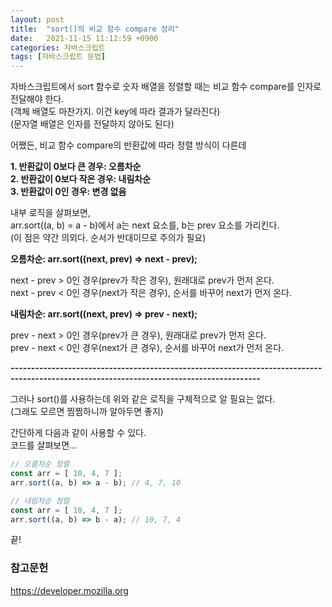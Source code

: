 ```yaml
---
layout: post
title:  "sort()의 비교 함수 compare 정리"
date:   2021-11-15 11:12:59 +0900
categories: 자바스크립트
tags: [자바스크립트 문법]
---
```

자바스크립트에서 sort 함수로 숫자 배열을 정렬할 때는 비교 함수 compare를 인자로 전달해야 한다.  
(객체 배열도 마찬가지. 이건 key에 따라 결과가 달라진다)  
(문자열 배열은 인자를 전달하지 않아도 된다)  

어쨌든, 비교 함수 compare의 반환값에 따라 정렬 방식이 다른데  
  
**1. 반환값이 0보다 큰 경우: 오름차순**  
**2. 반환값이 0보다 작은 경우: 내림차순**  
**3. 반환값이 0인 경우: 변경 없음**  


내부 로직을 살펴보면,  
arr.sort((a, b) = a - b)에서 a는 next 요소를, b는 prev 요소를 가리킨다.  
(이 점은 약간 의외다. 순서가 반대이므로 주의가 필요)

**오름차순: arr.sort((next, prev) => next - prev);**

next - prev > 0인 경우(prev가 작은 경우), 원래대로 prev가 먼저 온다.  
next - prev < 0인 경우(next가 작은 경우), 순서를 바꾸어 next가 먼저 온다.

**내림차순: arr.sort((next, prev) => prev - next);**

prev - next > 0인 경우(prev가 큰 경우), 원래대로 prev가 먼저 온다.  
prev - next < 0인 경우(next가 큰 경우), 순서를 바꾸어 next가 먼저 온다.  

***-----------------------------------------------------------------------------------------------------------------------------------------***

그러나 sort()를 사용하는데 위와 같은 로직을 구체적으로 알 필요는 없다.  
(그래도 모르면 찜찜하니까 알아두면 좋지)  
  
간단하게 다음과 같이 사용할 수 있다.  
코드를 살펴보면...  

```javascript
// 오름차순 정렬
const arr = [ 10, 4, 7 ];
arr.sort((a, b) => a - b); // 4, 7, 10

// 내림차순 정렬
const arr = [ 10, 4, 7 ];
arr.sort((a, b) => b - a); // 10, 7, 4
```
끝!  
### 참고문헌
https://developer.mozilla.org
